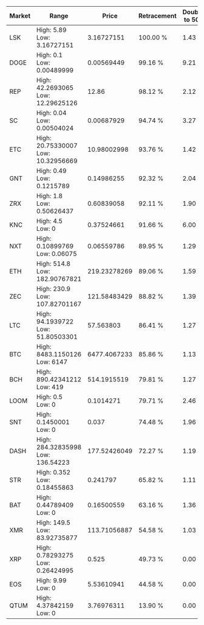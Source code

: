 | Market | Range | Price| Retracement | Doubles to 50% |
| --- | --- | --- | --- | --- |
| LSK | High: 5.89<br />Low: 3.16727151 | 3.16727151 | 100.00 % | 1.43 |
| DOGE | High: 0.1<br />Low: 0.00489999 | 0.00569449 | 99.16 % | 9.21 |
| REP | High: 42.2693065<br />Low: 12.29625126 | 12.86 | 98.12 % | 2.12 |
| SC | High: 0.04<br />Low: 0.00504024 | 0.00687929 | 94.74 % | 3.27 |
| ETC | High: 20.75330007<br />Low: 10.32956669 | 10.98002998 | 93.76 % | 1.42 |
| GNT | High: 0.49<br />Low: 0.1215789 | 0.14986255 | 92.32 % | 2.04 |
| ZRX | High: 1.8<br />Low: 0.50626437 | 0.60839058 | 92.11 % | 1.90 |
| KNC | High: 4.5<br />Low: 0 | 0.37524661 | 91.66 % | 6.00 |
| NXT | High: 0.10899769<br />Low: 0.06075 | 0.06559786 | 89.95 % | 1.29 |
| ETH | High: 514.8<br />Low: 182.90767821 | 219.23278269 | 89.06 % | 1.59 |
| ZEC | High: 230.9<br />Low: 107.82701167 | 121.58483429 | 88.82 % | 1.39 |
| LTC | High: 94.1939722<br />Low: 51.80503301 | 57.563803 | 86.41 % | 1.27 |
| BTC | High: 8483.1150126<br />Low: 6147 | 6477.4067233 | 85.86 % | 1.13 |
| BCH | High: 890.42341212<br />Low: 419 | 514.1915519 | 79.81 % | 1.27 |
| LOOM | High: 0.5<br />Low: 0 | 0.1014271 | 79.71 % | 2.46 |
| SNT | High: 0.1450001<br />Low: 0 | 0.037 | 74.48 % | 1.96 |
| DASH | High: 284.32835998<br />Low: 136.54223 | 177.52426049 | 72.27 % | 1.19 |
| STR | High: 0.352<br />Low: 0.18455863 | 0.241797 | 65.82 % | 1.11 |
| BAT | High: 0.44789409<br />Low: 0 | 0.16500559 | 63.16 % | 1.36 |
| XMR | High: 149.5<br />Low: 83.92735877 | 113.71056887 | 54.58 % | 1.03 |
| XRP | High: 0.78293275<br />Low: 0.26424995 | 0.525 | 49.73 % | 0.00 |
| EOS | High: 9.99<br />Low: 0 | 5.53610941 | 44.58 % | 0.00 |
| QTUM | High: 4.37842159<br />Low: 0 | 3.76976311 | 13.90 % | 0.00 |
